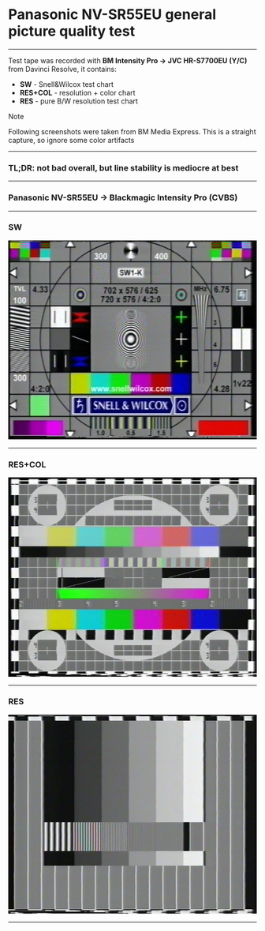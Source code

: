 # Panasonic NV-SR55EU general picture quality test

<hr>

Test tape was recorded with **BM Intensity Pro -> JVC HR-S7700EU (Y/C)** from Davinci Resolve, it contains:
* **SW** - Snell&Wilcox test chart
* **RES+COL** - resolution + color chart
* **RES** - pure B/W resolution test chart

> [!NOTE]
> Following screenshots were taken from BM Media Express. This is a straight capture, so ignore some color artifacts

<hr>

### TL;DR: not bad overall, but line stability is mediocre at best

<hr>

### Panasonic NV-SR55EU -> Blackmagic Intensity Pro (CVBS)

<hr>

### SW

![SW.png](SR55_SW.png)

<hr>

### RES+COL
![RES+COL.png](SR55_RES%2BCOL.png)

<hr>

### RES

![RES.png](SR55_RES.png)

<hr>

